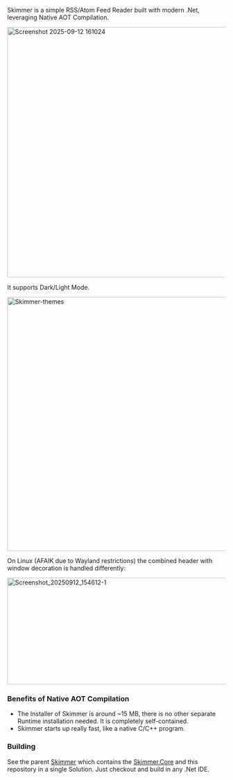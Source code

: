 Skimmer is a simple RSS/Atom Feed Reader built with modern .Net, leveraging Native AOT Compilation.

<img width="1042" height="578" alt="Screenshot 2025-09-12 161024" src="https://github.com/user-attachments/assets/27518f43-d76b-4118-a2c4-8f52036cfb55" />

It supports Dark/Light Mode.

<img width="1049" height="586" alt="Skimmer-themes" src="https://github.com/user-attachments/assets/cd1182cb-d2ec-45f9-93d4-1796cdaa87b3" />

On Linux (AFAIK due to Wayland restrictions) the combined header with window decoration is handled differently:

<img width="1064" height="246" alt="Screenshot_20250912_154612-1" src="https://github.com/user-attachments/assets/c55bb489-fe0c-4ff4-97c1-4fd0931214dc" />

### Benefits of Native AOT Compilation
 - The Installer of Skimmer is around ~15 MB, there is no other separate Runtime installation needed. It is completely self-contained.
 - Skimmer starts up really fast, like a native C/C++ program.

### Building
See the parent [Skimmer](https://github.com/nsrahmad/Skimmer) which contains the [Skimmer.Core](https://github.com/r/nsrhamad/Skimmer.Core)
and this repository in a single Solution. Just checkout and build in any .Net IDE.
